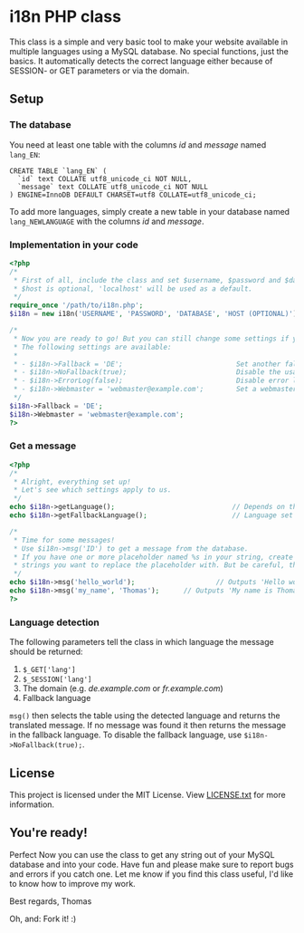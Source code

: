 # i18n PHP class
This class is a simple and very basic tool to make your website available in multiple languages using a MySQL 
database. No special functions, just the basics. It automatically detects the correct language either because of 
SESSION- or GET parameters or via the domain.

## Setup

### The database
You need at least one table with the columns _id_ and _message_ named `lang_EN`:

```
CREATE TABLE `lang_EN` (
  `id` text COLLATE utf8_unicode_ci NOT NULL,
  `message` text COLLATE utf8_unicode_ci NOT NULL
) ENGINE=InnoDB DEFAULT CHARSET=utf8 COLLATE=utf8_unicode_ci;
```

To add more languages, simply create a new table in your database named `lang_NEWLANGUAGE` with the columns 
_id_ and _message_.

### Implementation in your code
```php
<?php
/*
 * First of all, include the class and set $username, $password and $database.
 * $host is optional, 'localhost' will be used as a default.
 */
require_once '/path/to/i18n.php';
$i18n = new i18n('USERNAME', 'PASSWORD', 'DATABASE', 'HOST (OPTIONAL)');

/*
 * Now you are ready to go! But you can still change some settings if you want to.
 * The following settings are available:
 *
 * - $i18n->Fallback = 'DE';                            Set another fallback language. Default: EN.
 * - $i18n->NoFallback(true);                           Disable the usage of a fallback language at all. Default: false.
 * - $i18n->ErrorLog(false);                            Disable error logging. Default: true.
 * - $i18n->Webmaster = 'webmaster@example.com';        Set a webmaster email address for error logging.
 */
$i18n->Fallback = 'DE';
$i18n->Webmaster = 'webmaster@example.com';
?>
```

### Get a message
```php
<?php
/*
 * Alright, everything set up!
 * Let's see which settings apply to us.
 */
echo $i18n->getLanguage();                             // Depends on the user.
echo $i18n->getFallbackLanguage();                     // Language set with $i18n->Fallback.

/*
 * Time for some messages!
 * Use $i18n->msg('ID') to get a message from the database.
 * If you have one or more placeholder named %s in your string, create an array as the second value and insert the
 * strings you want to replace the placeholder with. But be careful, the order is important!
 */
echo $i18n->msg('hello_world');                    // Outputs 'Hello world.' in our example.
echo $i18n->msg('my_name', 'Thomas');      // Outputs 'My name is Thomas.' in our example.
?>
```

### Language detection
The following parameters tell the class in which language the message should be returned:
1. `$_GET['lang']`
2. `$_SESSION['lang']`
3. The domain (e.g. _de.example.com_ or _fr.example.com_)
4. Fallback language

`msg()` then selects the table using the detected language and returns the translated message.
If no message was found it then returns the message in the fallback language. To disable the fallback 
language, use `$i18n->NoFallback(true);`.

## License
This project is licensed under the MIT License. View [LICENSE.txt](/LICENSE.txt) for more information.

## You're ready!
Perfect Now you can use the class to get any string out of your MySQL database and into your code.
Have fun and please make sure to report bugs and errors if you catch one.
Let me know if you find this class useful, I'd like to know how to improve my work.

Best regards,
Thomas

Oh, and: Fork it! :)